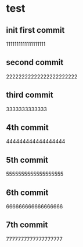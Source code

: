 # test

## init first commit
1111111111111111111

## second commit
22222222222222222222222

## third commit
3333333333333

## 4th commit
444444444444444444

## 5th commit
5555555555555555555

## 6th commit
666666666666666666

## 7th commit
7777777777777777777
